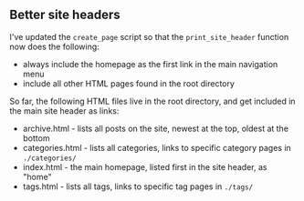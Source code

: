 

## Better site headers

I've updated the `create_page` script so that the `print_site_header` function now does the following:

- always include the homepage as the first link in the main navigation menu
- include all other HTML pages found in the root directory

So far, the following HTML files live in the root directory, and get included in the main site header as links:

- archive.html - lists all posts on the site, newest at the top, oldest at the bottom
- categories.html - lists all categories, links to specific category pages in `./categories/`
- index.html - the main homepage, listed first in the site header, as "home"
- tags.html - lists all tags, links to specific tag pages in `./tags/`
